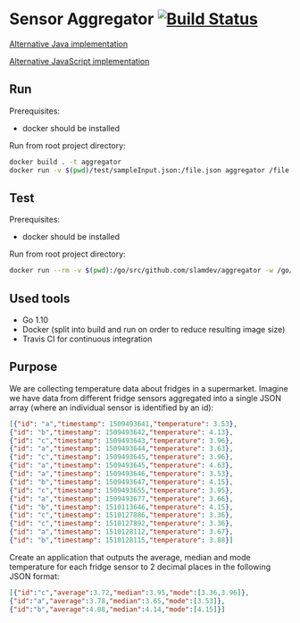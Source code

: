 # Sensor Aggregator [![Build Status](https://travis-ci.org/slamdev/aggregator.svg?branch=master)](https://travis-ci.org/slamdev/aggregator)

[Alternative Java implementation](https://github.com/slamdev/sensor-aggregator)

[Alternative JavaScript implementation](https://github.com/slamdev/aggregator-js)

## Run

Prerequisites:
* docker should be installed

Run from root project directory:

```sh
docker build . -t aggregator
docker run -v $(pwd)/test/sampleInput.json:/file.json aggregator /file.json
```

## Test

Prerequisites:
* docker should be installed

Run from root project directory:

```sh
docker run --rm -v $(pwd):/go/src/github.com/slamdev/aggregator -w /go/src/github.com/slamdev/aggregator golang go test ./...
```

## Used tools

* Go 1.10
* Docker (split into build and run on order to reduce resulting image size)
* Travis CI for continuous integration

## Purpose

We are collecting temperature data about fridges in a supermarket. Imagine we have data from different fridge sensors aggregated into a single JSON array (where an individual sensor is identified by an id):

```json
[{"id": "a","timestamp": 1509493641,"temperature": 3.53},
{"id": "b","timestamp": 1509493642,"temperature": 4.13},
{"id": "c","timestamp": 1509493643,"temperature": 3.96},
{"id": "a","timestamp": 1509493644,"temperature": 3.63},
{"id": "c","timestamp": 1509493645,"temperature": 3.96},
{"id": "a","timestamp": 1509493645,"temperature": 4.63},
{"id": "a","timestamp": 1509493646,"temperature": 3.53},
{"id": "b","timestamp": 1509493647,"temperature": 4.15},
{"id": "c","timestamp": 1509493655,"temperature": 3.95},
{"id": "a","timestamp": 1509493677,"temperature": 3.66},
{"id": "b","timestamp": 1510113646,"temperature": 4.15},
{"id": "c","timestamp": 1510127886,"temperature": 3.36},
{"id": "c","timestamp": 1510127892,"temperature": 3.36},
{"id": "a","timestamp": 1510128112,"temperature": 3.67},
{"id": "b","timestamp": 1510128115,"temperature": 3.88}]
```

Create an application that outputs the average, median and mode temperature for each fridge sensor to 2 decimal places in the following JSON format:

```json
[{"id":"c","average":3.72,"median":3.95,"mode":[3.36,3.96]},
{"id":"a","average":3.78,"median":3.65,"mode":[3.53]},
{"id":"b","average":4.08,"median":4.14,"mode":[4.15]}]
```
